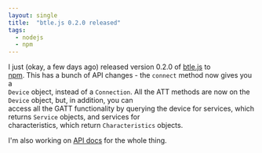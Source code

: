```yaml
---
layout: single
title:  "btle.js 0.2.0 released"
tags:
  - nodejs
  - npm
---
```


I just (okay, a few days ago) released version 0.2.0 of
[btle.js](https://github.com/jacklund/btle.js) to\
[npm](https://npmjs.org/package/btle.js). This has a bunch of API
changes - the `connect` method now gives you a\
`Device` object, instead of a `Connection`. All the ATT methods are now
on the `Device` object, but, in addition, you can\
access all the GATT functionality by querying the device for services,
which returns `Service` objects, and services for\
characteristics, which return `Characteristics` objects.

I\'m also working on [API
docs](https://github.com/jacklund/btle.js/wiki/API-Docs) for the whole
thing.
